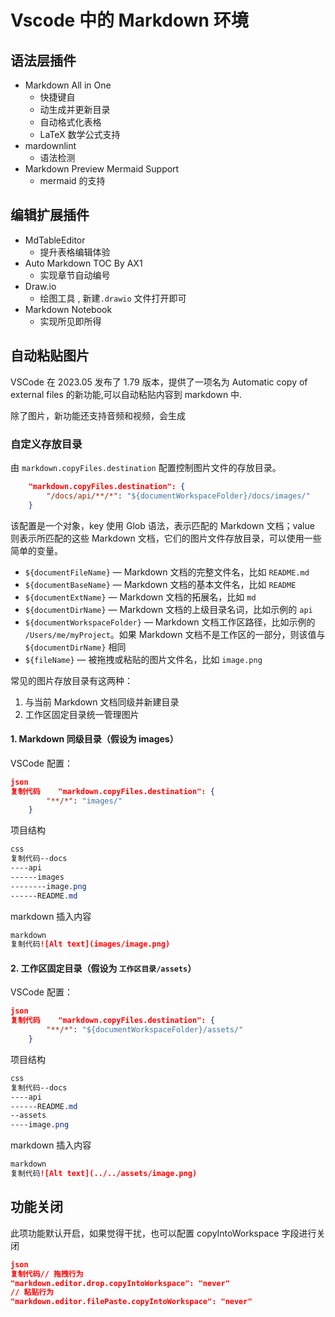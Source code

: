 # Vscode 中的 Markdown 环境

## 语法层插件

- Markdown All in One
  - 快捷键自
  - 动生成并更新目录
  - 自动格式化表格
  - LaTeX 数学公式支持
- mardownlint
  - 语法检测
- Markdown Preview Mermaid Support
  - mermaid 的支持

## 编辑扩展插件

- MdTableEditor
  - 提升表格编辑体验
- Auto Markdown TOC By AX1
  - 实现章节自动编号
- Draw.io
  - 绘图工具 , 新建`.drawio` 文件打开即可
- Markdown Notebook
  - 实现所见即所得

## 自动粘贴图片

VSCode 在 2023.05 发布了 1.79 版本，提供了一项名为 Automatic copy of external files 的新功能,可以自动粘贴内容到 markdown 中.

除了图片，新功能还支持音频和视频，会生成 <audio> 和 <vidoe> 的 Markdown 片段。为了简单起见，本文只讲图片。

### 自定义存放目录

由 `markdown.copyFiles.destination` 配置控制图片文件的存放目录。

```json
    "markdown.copyFiles.destination": {
        "/docs/api/**/*": "${documentWorkspaceFolder}/docs/images/"
    }
```

该配置是一个对象，key 使用 Glob 语法，表示匹配的 Markdown 文档；value 则表示所匹配的这些 Markdown 文档，它们的图片文件存放目录，可以使用一些简单的变量。

- `${documentFileName}` — Markdown 文档的完整文件名，比如 `README.md`
- `${documentBaseName}` — Markdown 文档的基本文件名，比如 `README`
- `${documentExtName}` — Markdown 文档的拓展名，比如 `md`
- `${documentDirName}` — Markdown 文档的上级目录名词，比如示例的 `api`
- `${documentWorkspaceFolder}` —  Markdown 文档工作区路径，比如示例的 `/Users/me/myProject`。如果 Markdown 文档不是工作区的一部分，则该值与 `${documentDirName}` 相同
- `${fileName}` — 被拖拽或粘贴的图片文件名，比如 `image.png`

常见的图片存放目录有这两种：

1. 与当前 Markdown 文档同级并新建目录
2. 工作区固定目录统一管理图片

#### 1. Markdown 同级目录（假设为 images）

VSCode 配置：

```json
json
复制代码    "markdown.copyFiles.destination": {
        "**/*": "images/"
    }
```

项目结构

```css
css
复制代码--docs
----api
------images
--------image.png
------README.md
```

markdown 插入内容

```markdown
markdown
复制代码![Alt text](images/image.png)
```

#### 2. 工作区固定目录（假设为 `工作区目录/assets`）

VSCode 配置：

```json
json
复制代码    "markdown.copyFiles.destination": {
        "**/*": "${documentWorkspaceFolder}/assets/"
    }
```

项目结构

```css
css
复制代码--docs
----api
------README.md
--assets
----image.png
```

markdown 插入内容

```markdown
markdown
复制代码![Alt text](../../assets/image.png)
```

## 功能关闭

此项功能默认开启，如果觉得干扰，也可以配置 copyIntoWorkspace 字段进行关闭

```json
json
复制代码// 拖拽行为
"markdown.editor.drop.copyIntoWorkspace": "never"
// 粘贴行为
"markdown.editor.filePaste.copyIntoWorkspace": "never"
```


